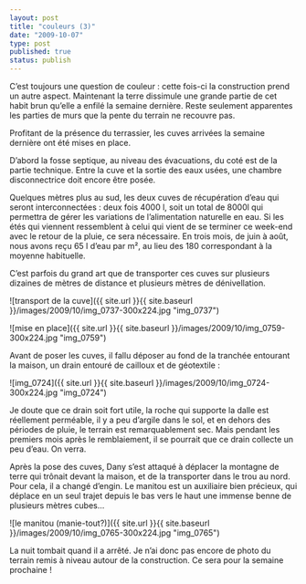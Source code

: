 ```yaml
---
layout: post
title: "couleurs (3)"
date: "2009-10-07"
type: post
published: true
status: publish
---
```


C’est toujours une question de couleur : cette fois-ci la construction prend un autre aspect. Maintenant la terre dissimule une grande partie de cet habit brun qu’elle a enfilé la semaine dernière. Reste seulement apparentes les parties de murs que la pente du terrain ne recouvre pas. 

Profitant de la présence du terrassier, les cuves arrivées la semaine dernière ont été mises en place.

D’abord la fosse septique, au niveau des évacuations, du coté est de la partie technique. Entre la cuve et la sortie des eaux usées, une chambre disconnectrice doit encore être posée.

Quelques mètres plus au sud, les deux cuves de récupération d’eau qui seront interconnectées : deux fois 4000 l, soit un total de 8000l qui permettra de gérer les variations de l’alimentation naturelle en eau. Si les étés qui viennent ressemblent à celui qui vient de se terminer ce week-end avec le retour de la pluie, ce sera nécessaire. En trois mois, de juin à août, nous avons reçu 65 l d’eau par m², au lieu des 180 correspondant à la moyenne habituelle.

C’est parfois du grand art que de transporter ces cuves sur plusieurs dizaines de mètres de distance et plusieurs mètres de dénivellation.

![transport de la cuve]({{ site.url }}{{ site.baseurl }}/images/2009/10/img_0737-300x224.jpg "img_0737")

![mise en place]({{ site.url }}{{ site.baseurl }}/images/2009/10/img_0759-300x224.jpg "img_0759")

Avant de poser les cuves, il fallu déposer au fond de la tranchée entourant la maison, un drain entouré de cailloux et de géotextile :

![img_0724]({{ site.url }}{{ site.baseurl }}/images/2009/10/img_0724-300x224.jpg "img_0724")

Je doute que ce drain soit fort utile, la roche qui supporte la dalle est réellement perméable, il y a peu d’argile dans le sol, et en dehors des périodes de pluie, le terrain est remarquablement sec. Mais pendant les premiers mois après le remblaiement, il se pourrait que ce drain collecte un peu d’eau. On verra.

Après la pose des cuves, Dany s’est attaqué à déplacer la montagne de terre qui trônait devant la maison, et de la transporter dans le trou au nord. Pour cela, il a changé d’engin. Le manitou est un auxiliaire bien précieux, qui déplace en un seul trajet depuis le bas vers le haut une immense benne de plusieurs mètres cubes…

![le manitou (manie-tout?)]({{ site.url }}{{ site.baseurl }}/images/2009/10/img_0765-300x224.jpg "img_0765")

La nuit tombait quand il a arrêté. Je n’ai donc pas encore de photo du terrain remis à niveau autour de la construction. Ce sera pour la semaine prochaine !
